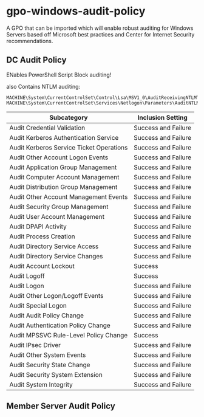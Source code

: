 # gpo-windows-audit-policy
A GPO that can be imported which will enable robust auditing for Windows Servers based off Microsoft best practices and Center for Internet Security recommendations.

## DC Audit Policy

ENables PowerShell Script Block auditing!

also Contains NTLM auditing: 

```
MACHINE\System\CurrentControlSet\Control\Lsa\MSV1_0\AuditReceivingNTLMTraffic=4,2
MACHINE\System\CurrentControlSet\Services\Netlogon\Parameters\AuditNTLMInDomain=4,7
```

|Subcategory	|   Inclusion Setting   |
|------------|------------|
Audit Credential Validation	|   Success and Failure
Audit Kerberos Authentication Service   |	Success and Failure
Audit Kerberos Service Ticket Operations    |	Success and Failure
Audit Other Account Logon Events    |	Success and Failure
Audit Application Group Management	|   Success and Failure
Audit Computer Account Management	|   Success and Failure
Audit Distribution Group Management	|   Success and Failure
Audit Other Account Management Events	|   Success and Failure
Audit Security Group Management	    |   Success and Failure
Audit User Account Management	|   Success and Failure
Audit DPAPI Activity	|   Success and Failure
Audit Process Creation	|   Success and Failure
Audit Directory Service Access  |	Success and Failure
Audit Directory Service Changes	|   Success and Failure
Audit Account Lockout	|   Success
Audit Logoff    |	Success
Audit Logon	|   Success and Failure
Audit Other Logon/Logoff Events	    | Success and Failure
Audit Special Logon |	Success and Failure
Audit Audit Policy Change	|   Success and Failure
Audit Authentication Policy Change	|   Success and Failure
Audit MPSSVC Rule-Level Policy Change   |	Success
Audit IPsec Driver  |	Success and Failure
Audit Other System Events	|   Success and Failure
Audit Security State Change	    |   Success and Failure
Audit Security System Extension	|   Success and Failure
Audit System Integrity  |	Success and Failure


## Member Server Audit Policy

